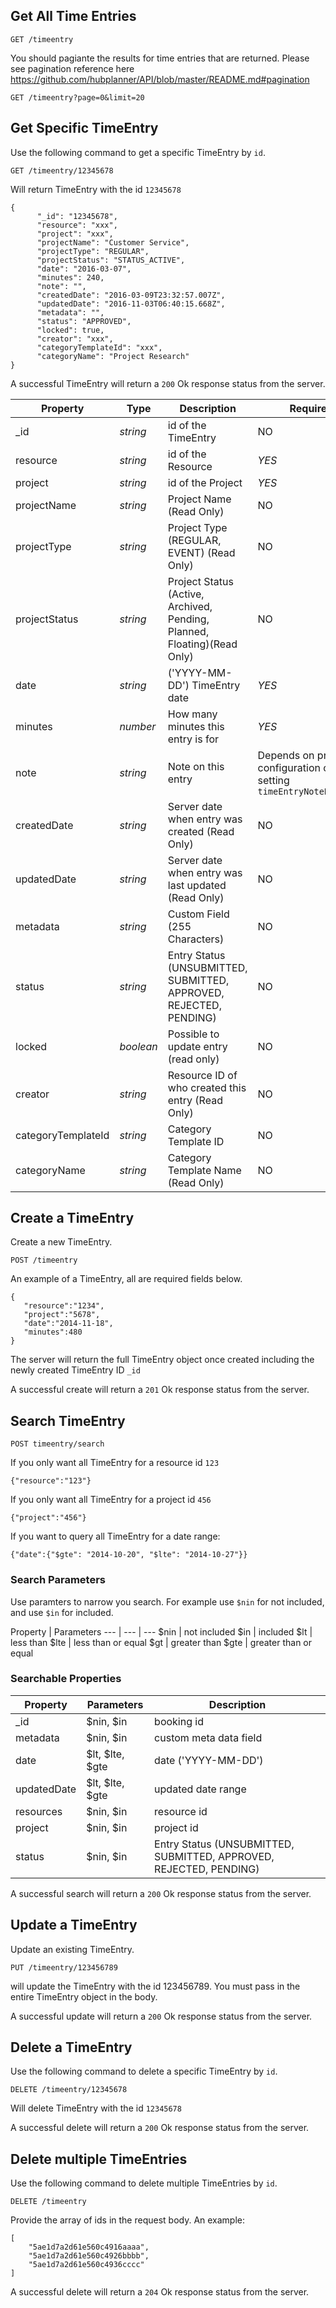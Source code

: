 ## Get All Time Entries

```
GET /timeentry
```

You should pagiante the results for time entries that are returned. Please see pagination reference here https://github.com/hubplanner/API/blob/master/README.md#pagination

```
GET /timeentry?page=0&limit=20
```

## Get Specific TimeEntry
Use the following command to get a specific TimeEntry by `id`.
```
GET /timeentry/12345678
```
Will return TimeEntry with the id `12345678`

```
{
      "_id": "12345678",
      "resource": "xxx",
      "project": "xxx",
      "projectName": "Customer Service",
      "projectType": "REGULAR",
      "projectStatus": "STATUS_ACTIVE",
      "date": "2016-03-07",
      "minutes": 240,
      "note": "",
      "createdDate": "2016-03-09T23:32:57.007Z",
      "updatedDate": "2016-11-03T06:40:15.668Z",
      "metadata": "",
      "status": "APPROVED",
      "locked": true,
      "creator": "xxx",
      "categoryTemplateId": "xxx",
      "categoryName": "Project Research"
}
```

A successful TimeEntry will return a `200` Ok response status from the server.

Property | Type | Description | Required | Sortable
--- | --- | --- | --- | ---
_id | *string* | id of the TimeEntry | NO | NO
resource | *string* | id of the Resource | *YES* | NO
project | *string* | id of the Project | *YES* | NO
projectName | *string* | Project Name (Read Only) | NO | YES
projectType | *string* | Project Type (REGULAR, EVENT) (Read Only) | NO | NO
projectStatus | *string* | Project Status (Active, Archived, Pending, Planned, Floating)(Read Only) | NO | NO
date | *string* | ('YYYY-MM-DD') TimeEntry date | *YES* | YES
minutes | *number* | How many minutes this entry is for | *YES* | YES
note | *string* | Note on this entry | Depends on project configuration of setting `timeEntryNoteRequired` | NO
createdDate | *string* | Server date when entry was created (Read Only) | NO | YES
updatedDate | *string* | Server date when entry was last updated (Read Only) | NO | YES
metadata | *string* | Custom Field (255 Characters) | NO | YES
status | *string* | Entry Status (UNSUBMITTED, SUBMITTED, APPROVED, REJECTED, PENDING) | NO | YES
locked | *boolean* | Possible to update entry (read only) | NO | NO
creator |*string* | Resource ID of who created this entry (Read Only) | NO | NO
categoryTemplateId |*string* | Category Template ID | NO | NO
categoryName |*string* | Category Template Name (Read Only) | NO | YES

## Create a TimeEntry
Create a new TimeEntry.
```
POST /timeentry
```
An example of a TimeEntry, all are required fields below. 

```
{
   "resource":"1234",
   "project":"5678",
   "date":"2014-11-18",
   "minutes":480
}
```
The server will return the full TimeEntry object once created including the newly created TimeEntry ID `_id`

A successful create will return a `201` Ok response status from the server.

## Search TimeEntry
```
POST timeentry/search
```
If you only want all TimeEntry for a resource id `123`
```
{"resource":"123"}
```
If you only want all TimeEntry for a project id `456`
```
{"project":"456"}
```
If you want to query all TimeEntry for a date range:
```
{"date":{"$gte": "2014-10-20", "$lte": "2014-10-27"}}
```

### Search Parameters
Use paramters to narrow you search. For example use `$nin` for not included, and use `$in` for included.

Property | Parameters
--- | --- | ---
$nin | not included
$in | included
$lt | less than
$lte | less than or equal
$gt | greater than
$gte | greater than or equal

### Searchable Properties
Property | Parameters | Description
--- | --- | ---
_id | $nin, $in | booking id
metadata | $nin, $in | custom meta data field
date | $lt, $lte, $gte | date ('YYYY-MM-DD')
updatedDate | $lt, $lte, $gte | updated date range
resources | $nin, $in | resource id
project | $nin, $in | project id
status | $nin, $in | Entry Status (UNSUBMITTED, SUBMITTED, APPROVED, REJECTED, PENDING)

A successful search will return a `200` Ok response status from the server.

## Update a TimeEntry
Update an existing TimeEntry.
```
PUT /timeentry/123456789
```
will update the TimeEntry with the id 123456789. You must pass in the entire TimeEntry object in the body. 

A successful update will return a `200` Ok response status from the server.

## Delete a TimeEntry
Use the following command to delete a specific TimeEntry by `id`.
```
DELETE /timeentry/12345678
```
Will delete TimeEntry with the id `12345678`

A successful delete will return a `200` Ok response status from the server.

## Delete multiple TimeEntries
Use the following command to delete multiple TimeEntries by `id`.
```
DELETE /timeentry
```
Provide the array of ids in the request body. An example:
```
[
    "5ae1d7a2d61e560c4916aaaa",
    "5ae1d7a2d61e560c4926bbbb",
    "5ae1d7a2d61e560c4936cccc"
]
```

A successful delete will return a `204` Ok response status from the server.
